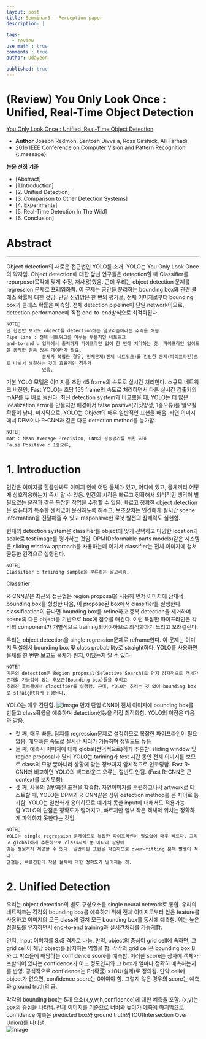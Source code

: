 ```yaml
---
layout: post
title: Semminar3 - Perception paper 
description: |
  
tags:
  - review
use_math : true
comments : true
author: Udayeon

published: true
---
```


# (Review) You Only Look Once : Unified, Real-Time Object Detection

[You Only Look Once : Unified, Real-Time Object Detection](https://ieeexplore.ieee.org/document/7780460)   
- **Author** Joseph Redmon, Santosh Divvala, Ross Girshick, Ali Farhadi
- 2016 IEEE Conference on Computer Vision and Pattern Recognition
{:.message}

**논문 선정 기준**   

  - [Abstract]
  - [1.Introduction]
  - [2. Unified Detection]
  - [3. Comparison to Other Detection Systems]
  - [4. Experiments]
  - [5. Real-Time Detection In The Wild]
  - [6. Conclusion]

# Abstract
* * *

Object detection의 새로운 접근법인 YOLO를 소개. YOLO는 You Only Look Once의 약자임. Object detection에 대한 앞선 연구들은
detection할 때 Classifier를 repurpose(목적에 맞게 수정, 재사용)했음. 근데 우리는 object detection 문제를 regression 문제로 프레임화함.
이 문제는 공간을 분리하는 bounding box와 관련 클래스 확률에 대한 것임. 단일 신경망은 한 번의 평가로, 전체 이미지로부터
bounding box과 클래스 확률을 예측함. 전체 detection pipeline이 단일 network이므로, detection performance에 직접 end-to-end방식으로
최적화된다.

```
NOTE📝
단 한번만 보고도 object를 detection하는 알고리즘이라는 추측을 해봄
Pipe line : 전체 네트워크를 이루는 부분적인 네트워크
end-to-end : 입력에서 출력까지 파이프라인 없이 한 번에 처리하는 것. 파이프라인 없이도 잘 동작할 만틈 많은 데이터가 필요.
             문제가 복잡한 경우, 전체문제(전체 네트워크)를 간단한 문제(파이프라인)으로 나눠서 해결하는 것이 효율적인 경우가
             있음.
```
   
기본 YOLO 모델은 이미지를 초당 45 frame의 속도로 실시간 처리한다. 소규모 네트워크 버전인, Fast YOLO는 초당 155 frame의 속도로 처리하면서
다른 실시간 검출기의 mAP를 두 배로 늘린다. 최신 detection system과 비교했을 때, YOLO는 더 많은 localization error를 만들지만
배경에서 false positive(거짓양성, 1종오류)를 일으킬 확률이 낮다. 마지막으로, YOLO는 Object의 매우 일반적인 표현을 배움. 
자연 이미지에서 DPM이나 R-CNN과 같은 다른 detection method를 능가함.    

```
NOTE📝
mAP : Mean Average Precision, CNN의 성능평가를 위한 지표
False Positive : 1종오류, 
```
   
# 1. Introduction
인간은 이미지를 힐끔만봐도 이미지 안에 어떤 물체가 있고, 어디에 있고, 물체끼리 어떻게 상호작용하는지 즉시 알 수 있음. 인간의 시각은
빠르고 정확해서 의식적인 생각이 별 필요없는 운전과 같은 복잡한 작업을 수행할 수 있음. 빠르고 정확한 object detection은 컴퓨터가
특수한 센서없이 운전하도록 해주고, 보조장치는 인간에게 실시간 scene information을 전달해줄 수 있고 responsive한 로봇 발전의 잠재력도 실현함.
   
현재의 detection system은 classifier를 object에 맞게 선택하고 다양한 location과 scale로 test image를 평가하는 것임. 
DPM(Deformable parts models)같은 시스템은 sliding window approach를 사용하는데 여기서 classifier는 전체 이미지에 걸쳐 균등한 간격으로
실행된다.

```
NOTE📝
Classifier : training sample을 분류하는 알고리즘.
```
[Classifier](https://medium.com/@peteryun/ml-classifiers-%EC%A2%85%EB%A5%98-%EA%B0%84%EB%8B%A8-%EC%A0%95%EB%A6%AC-single-hybrid-ensemble-aabc62eb4b5e)

R-CNN같은 최근의 접근법은 region proposal을 사용해 먼저 이미지에 잠재적 bounding box를 형성한 다음, 이 propose된 box에서 
classifier를 실행한다. classification이 끝나면 bounding box를 refine하고 중복 detection을 제거하며 scene의 다른 object를 기반으로
box에 점수를 매긴다. 이런 복잡한 파이프라인은 각각의 component가 개별적으로 training되어야하므로 최적화하기 느리고 오래걸린다.   
   
우리는 object detection을 single regression문제로 reframe한다. 이 문제는 이미지 픽셀에서 bounding box 및 class probability로 
straight하다. YOLO를 사용하면 물체를 한 번만 보고도 물체가 뭔지, 어딨는지 알 수 있다.

```
NOTE📝
기존의 detection은 Region proposal(Selective Search)로 먼저 잠재적으로 객체가 존재할 가능성이 있는 후보군(Bounding box)들을 추리고 
추려진 후보들에서 classifier를 실행함. 근데, YOLO는 추리는 것 없이 bounding box로 straight하게 진행된다.
```
   
YOLO는 매우 간단함. 
![image](https://user-images.githubusercontent.com/69246778/129288051-2c84ba81-58e9-4643-bc8a-3281e99854f5.png)
먼저 단일 CNN이 전체 이미지에 bounding box를 만들고 class확률을 예측하며 detection성능을 직접 최적화함.
YOLO의 이점은 다음과 같음. 
* 첫 째, 매우 빠름. 탐지를 regression문제로 설정하므로 복잡한 파이프라인이 필요없음. 매우빠른 속도로 실시간 처리가 가능하며 정밀도도 높음
* 둘 째, 예측시 이미지에 대해 global(전역적으로)하게 추론함. sliding window 및 region proposal과 달리 YOLO는 tarining과 test 시간
동안 전체 이미지를 보므로 class의 모양 뿐아니라 상황에 맞는 정보까지 암시적으로 인코딩함. Fast R-CNN과 비교하면 YOLO의 백그라운드 오류는
절반도 안됨. (Fast R-CNN은 큰 context를 보지못함)
* 셋 째, 사물의 일반화된 표현을 학습함. 자연이미지를 훈련하고나서 artwork로 테스트할 때, YOLO는 DPM과 R-CNN같은 상위 detection method를
큰 차이로 능가함. YOLO는 일반화가 용이하므로 예기치 못한 input에 대해서도 적용가능 함.YOLO의 단점은 정확도가 떨어지고, 빠르지만 일부 작은 
객체의 위치는 정확하게 파악하지 못한다는 것임.

```
NOTE📝
YOLO는 single regression 문제이므로 복잡한 파이프라인이 필요없어 매우 빠르다. 그리고 global하게 추론하므로 class자체 뿐 아니라 상황에
맞는 정보까지 제공할 수 있다. 일반화된 표현을 학습하므로 over-fitting 문제 발생이 적다.
단점은, 빠르긴한데 작은 물체에 대한 정확도가 떨어지는 것.
```

# 2. Unified Detection
우리는 object detection의 별도 구성요소를 single neural network로 통합. 우리의 네트워크는 각각의 bounding box를 예측하기 위해
전체 이미지로부터 얻은 feature를 사용하고 이미지의 모든 class에 걸쳐 모든 bounding box를 동시에 예측함. 이는 높은 정밀도를 유지하면서
end-to-end training과 실시간처리를 가능케함.   
   
먼저, input 이미지를 SxS 격자로 나눔. 만약, object의 중심이 grid cell에 속하면, 그 grid cell이 해당 object를 탐지하는 역할을 함. 
각각의 grid cell은 bounding box B와 그 박스들에 해당하는 confidence score를 예측함. 이러한 score는 상자에 객체가 포함되어 있다는
confidence가 어느 정도인지와 그 box가 얼마나 정확히 예측하는지를 반영. 공식적으로 confidence는 Pr(확률) x IOU(실제)로 정의됨. 
만약 cell에 object가 없으면, confidence score는 0이여야 함. 그렇지 않은 경우의 score는 예측과 ground truth의 곱.   
   
각각의 bounding box는 5개 요소(x,y,w,h,confidence)에 대한 예측을 포함. (x,y)는 box의 중심을 나타냄. 전체 이미지를 기준으로 너비와
높이가 예측됨 마지막으로 confidence 예측은 predicted box와 ground truth의 IOU(Intersection Over Union)를 나타냄.   
![image](https://user-images.githubusercontent.com/69246778/129296014-8779b740-2221-47e2-95fa-5d756a9c8a67.png)
